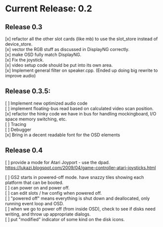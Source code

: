 
# Current Release: 0.2

## Release 0.3

[x] refactor all the other slot cards (like mb) to use the slot_store instead of device_store.  
[x] vector the RGB stuff as discussed in DisplayNG correctly.  
[x] make OSD fully match DisplayNG.  
[x] Fix the joystick.  
[x] video setup code should be put into its own area.  
[x] Implement general filter on speaker.cpp. (Ended up doing big rewrite to improve audio)  

## Release 0.3.5:

[ ] Implement new optimized audio code  
[ ] implement floating-bus read based on calculated video scan position.  
[x] refactor the hinky code we have in bus for handling mockingboard, I/O space memory switching, etc.  
[ ] Tracing  
[ ] Debugger  
[x] Bring in a decent readable font for the OSD elements  

## Release 0.4

[ ] provide a mode for Atari Joyport - use the dpad. https://lukazi.blogspot.com/2009/04/game-controller-atari-joysticks.html  

[ ] GS2 starts in powered-off mode. have snazzy tiles showing each platform that can be booted.  
[ ] can power on and power off.  
[ ] can edit slots / hw config when powered off.  
[ ] "powered off" means everything is shut down and deallocated, only running event loop and OSD.  
[ ] when we go to power off (from inside OSD), check to see if disks need writing, and throw up appropriate dialogs.  
[ ] put "modified" indicator of some kind on the disk icons.  

